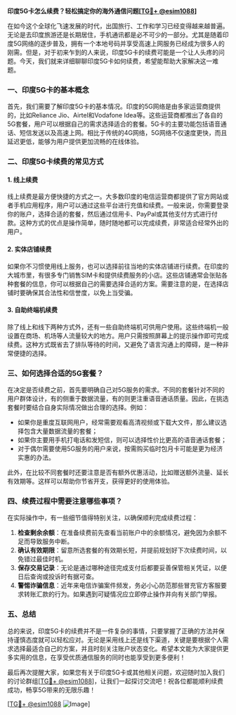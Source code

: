 **印度5G卡怎么续费？轻松搞定你的海外通信问题[[TG💪+ @esim1088](https://t.me/s/esim1088)]**

在如今这个全球化飞速发展的时代，出国旅行、工作和学习已经变得越来越普遍。无论是去印度旅游还是长期居住，手机通讯都是必不可少的一部分。尤其是随着印度5G网络的逐步普及，拥有一个本地号码并享受高速上网服务已经成为很多人的刚需。但是，对于初来乍到的人来说，印度5G卡的续费可能是一个让人头疼的问题。今天，我们就来详细聊聊印度5G卡如何续费，希望能帮助大家解决这一难题。

### 一、印度5G卡的基本概念

首先，我们需要了解印度5G卡的基本情况。印度的5G网络是由多家运营商提供的，比如Reliance Jio、Airtel和Vodafone Idea等。这些运营商都推出了各自的5G套餐，用户可以根据自己的需求选择适合的套餐。5G卡的主要功能包括语音通话、短信发送以及高速上网。相比于传统的4G网络，5G网络不仅速度更快，而且延迟更低，能够为用户提供更加流畅的在线体验。

### 二、印度5G卡续费的常见方式

#### 1. 线上续费

线上续费是最方便快捷的方式之一。大多数印度的电信运营商都提供了官方网站或者手机应用程序，用户可以通过这些平台进行充值和续费。一般来说，你需要登录你的账户，选择合适的套餐，然后通过信用卡、PayPal或其他支付方式进行付款。这种方式的优点是操作简单，随时随地都可以完成续费，非常适合经常外出的用户。

#### 2. 实体店铺续费

如果你不习惯使用线上服务，也可以选择前往当地的实体店铺进行续费。在印度的大城市里，有很多专门销售SIM卡和提供续费服务的小店。这些店铺通常会张贴各种套餐的信息，你可以根据自己的需要选择合适的方案。需要注意的是，在选择店铺时要确保其合法性和信誉度，以免上当受骗。

#### 3. 自助终端机续费

除了线上和线下两种方式外，还有一些自助终端机可供用户使用。这些终端机一般设置在商场、机场等人流量较大的地方。用户只需按照屏幕上的提示操作即可完成续费。这种方式既省去了排队等待的时间，又避免了语言沟通上的障碍，是一种非常便捷的选择。

### 三、如何选择合适的5G套餐？

在决定是否续费之前，首先要明确自己对5G服务的需求。不同的套餐针对不同的用户群体设计，有的侧重于数据流量，有的则更注重语音通话质量。因此，在挑选套餐时要结合自身实际情况做出合理的选择。例如：

- 如果你是重度互联网用户，经常需要观看高清视频或下载大文件，那么建议选择包含大量数据流量的套餐；
- 如果你主要用手机打电话和发短信，则可以选择性价比更高的语音通话套餐；
- 对于偶尔需要使用5G服务的用户来说，按需购买临时包月卡可能是更为经济实惠的办法。

此外，在比较不同套餐时还要注意是否有额外优惠活动，比如赠送额外流量、延长有效期等。这样可以帮助你节省开支，获得更好的使用体验。

### 四、续费过程中需要注意哪些事项？

在实际操作中，有一些细节值得特别关注，以确保顺利完成续费过程：

1. **检查剩余余额**：在准备续费前先查看当前账户中的余额情况，避免因为余额不足而导致服务中断。
2. **确认有效期限**：留意所选套餐的有效期长短，并提前规划好下次续费时间，以免错过最佳时机。
3. **保存交易记录**：无论是通过哪种途径完成支付后都要妥善保管相关凭证，以便日后查询或投诉时有据可查。
4. **警惕诈骗信息**：近年来电信诈骗案件频发，务必小心防范那些冒充官方客服要求转账汇款的行为。如果遇到可疑情况应立即停止操作并向有关部门举报。

### 五、总结

总的来说，印度5G卡的续费并不是一件复杂的事情，只要掌握了正确的方法并保持谨慎态度就可以轻松应对。无论是采用线上还是线下渠道，关键是要根据个人需求选择最适合自己的方案，并且时刻关注账户状态变化。希望本文能为大家提供更多实用的信息，在享受优质通信服务的同时也能享受到更多便利！

最后再次提醒大家，如果您有关于印度5G卡或其他相关问题，欢迎随时加入我们的讨论群组[[TG💪+ @esim1088](https://t.me/s/esim1088)]，让我们一起探讨交流吧！祝各位都能顺利续费成功，畅享5G带来的无限乐趣！

[[TG💪+ @esim1088](https://t.me/s/esim1088) ![Image](https://i.postimg.cc/4NQfJmqS/Snipaste-2025-05-13-00-14-12.png)]